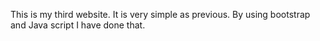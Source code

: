This is my third website. It is very simple as previous. By using bootstrap and Java script I have done that.
